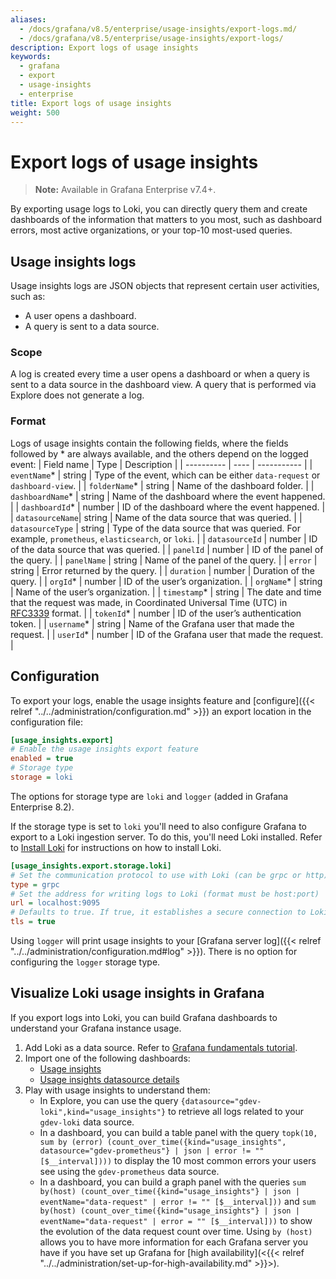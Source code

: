 ```yaml
---
aliases:
  - /docs/grafana/v8.5/enterprise/usage-insights/export-logs.md/
  - /docs/grafana/v8.5/enterprise/usage-insights/export-logs/
description: Export logs of usage insights
keywords:
  - grafana
  - export
  - usage-insights
  - enterprise
title: Export logs of usage insights
weight: 500
---
```


# Export logs of usage insights

> **Note:** Available in Grafana Enterprise v7.4+.

By exporting usage logs to Loki, you can directly query them and create dashboards of the information that matters to you most, such as dashboard errors, most active organizations, or your top-10 most-used queries.

## Usage insights logs

Usage insights logs are JSON objects that represent certain user activities, such as:

- A user opens a dashboard.
- A query is sent to a data source.

### Scope

A log is created every time a user opens a dashboard or when a query is sent to a data source in the dashboard view. A query that is performed via Explore does not generate a log.

### Format

Logs of usage insights contain the following fields, where the fields followed by \* are always available, and the others depend on the logged event:
| Field name | Type | Description |
| ---------- | ---- | ----------- |
| `eventName`\* | string | Type of the event, which can be either `data-request` or `dashboard-view`. |
| `folderName`\* | string | Name of the dashboard folder. |
| `dashboardName`\* | string | Name of the dashboard where the event happened. |
| `dashboardId`\* | number | ID of the dashboard where the event happened. |
| `datasourceName`| string | Name of the data source that was queried. |
| `datasourceType` | string | Type of the data source that was queried. For example, `prometheus`, `elasticsearch`, or `loki`. |
| `datasourceId` | number | ID of the data source that was queried. |
| `panelId` | number | ID of the panel of the query. |
| `panelName` | string | Name of the panel of the query. |
| `error` | string | Error returned by the query. |
| `duration` | number | Duration of the query. |
| `orgId`\* | number | ID of the user’s organization. |
| `orgName`\* | string | Name of the user’s organization. |
| `timestamp`\* | string | The date and time that the request was made, in Coordinated Universal Time (UTC) in [RFC3339](https://tools.ietf.org/html/rfc3339#section-5.6) format. |
| `tokenId`\* | number | ID of the user’s authentication token. |
| `username`\* | string | Name of the Grafana user that made the request. |
| `userId`\* | number | ID of the Grafana user that made the request. |

## Configuration

To export your logs, enable the usage insights feature and [configure]({{< relref "../../administration/configuration.md" >}}) an export location in the configuration file:

```ini
[usage_insights.export]
# Enable the usage insights export feature
enabled = true
# Storage type
storage = loki
```

The options for storage type are `loki` and `logger` (added in Grafana Enterprise 8.2).

If the storage type is set to `loki` you'll need to also configure Grafana
to export to a Loki ingestion server. To do this, you'll need Loki installed.
Refer to [Install Loki](/docs/loki/latest/installation/) for instructions
on how to install Loki.

```ini
[usage_insights.export.storage.loki]
# Set the communication protocol to use with Loki (can be grpc or http)
type = grpc
# Set the address for writing logs to Loki (format must be host:port)
url = localhost:9095
# Defaults to true. If true, it establishes a secure connection to Loki
tls = true
```

Using `logger` will print usage insights to your [Grafana server log]({{< relref "../../administration/configuration.md#log" >}}).
There is no option for configuring the `logger` storage type.

## Visualize Loki usage insights in Grafana

If you export logs into Loki, you can build Grafana dashboards to understand your Grafana instance usage.

1. Add Loki as a data source. Refer to [Grafana fundamentals tutorial](/tutorials/grafana-fundamentals/#6).
1. Import one of the following dashboards:
   - [Usage insights](/grafana/dashboards/13785)
   - [Usage insights datasource details](/grafana/dashboards/13786)
1. Play with usage insights to understand them:
   - In Explore, you can use the query `{datasource="gdev-loki",kind="usage_insights"}` to retrieve all logs related to your `gdev-loki` data source.
   - In a dashboard, you can build a table panel with the query `topk(10, sum by (error) (count_over_time({kind="usage_insights", datasource="gdev-prometheus"} | json | error != "" [$__interval])))` to display the 10 most common errors your users see using the `gdev-prometheus` data source.
   - In a dashboard, you can build a graph panel with the queries `sum by(host) (count_over_time({kind="usage_insights"} | json | eventName="data-request" | error != "" [$__interval]))` and `sum by(host) (count_over_time({kind="usage_insights"} | json | eventName="data-request" | error = "" [$__interval]))` to show the evolution of the data request count over time. Using `by (host)` allows you to have more information for each Grafana server you have if you have set up Grafana for [high availability](<{{< relref "../../administration/set-up-for-high-availability.md" >}}>).
